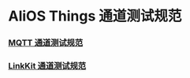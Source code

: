 # AliOS Things 通道测试规范

### [MQTT 通道测试规范](Docs-Channel-MQTT)
<!-- ### [WSF 通道测试规范](#wsf) -->
### [LinkKit 通道测试规范](Docs-Channel-Linkkit)
<!-- ### [CoAP 通道测试规范](#coap) -->

